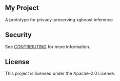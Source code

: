## My Project

A  prototype for privacy-preserving xgboost inference

## Security

See [CONTRIBUTING](CONTRIBUTING.md#security-issue-notifications) for more information.

## License

This project is licensed under the Apache-2.0 License.

